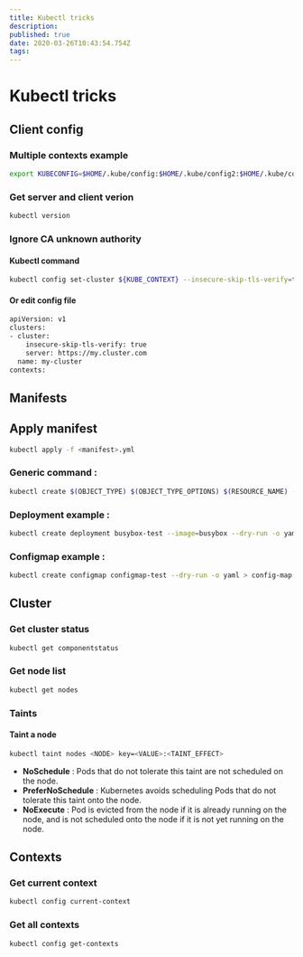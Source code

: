 ```yaml
---
title: Kubectl tricks
description: 
published: true
date: 2020-03-26T10:43:54.754Z
tags: 
---
```


# Kubectl tricks

## Client config

### Multiple contexts example

```bash
export KUBECONFIG=$HOME/.kube/config:$HOME/.kube/config2:$HOME/.kube/config3
```

### Get server and client verion

```bash
kubectl version
```

### Ignore CA unknown authority

#### Kubectl command

```bash
kubectl config set-cluster ${KUBE_CONTEXT} --insecure-skip-tls-verify=true
```

#### Or edit config file

```bash
apiVersion: v1
clusters:
- cluster:
    insecure-skip-tls-verify: true
    server: https://my.cluster.com
  name: my-cluster
contexts:
```

## Manifests

## Apply manifest

```bash
kubectl apply -f <manifest>.yml
```

### Generic command :

```bash
kubectl create $(OBJECT_TYPE) $(OBJECT_TYPE_OPTIONS) $(RESOURCE_NAME) --dry-run -o yaml > manifest.yaml
```

### Deployment example :

```bash
kubectl create deployment busybox-test --image=busybox --dry-run -o yaml > deployment.yaml
```

### Configmap example :

```bash
kubectl create configmap configmap-test --dry-run -o yaml > config-map.yaml
```

## Cluster

### Get cluster status

```bash
kubectl get componentstatus
```

### Get node list

```bash
kubectl get nodes
```

### Taints

#### Taint a node

```bash
kubectl taint nodes <NODE> key=<VALUE>:<TAINT_EFFECT>
```

* **NoSchedule** : Pods that do not tolerate this taint are not scheduled on the node.
* **PreferNoSchedule** : Kubernetes avoids scheduling Pods that do not tolerate this taint onto the node.
* **NoExecute** : Pod is evicted from the node if it is already running on the node, and is not scheduled onto the node if it is not yet running on the node.


## Contexts

### Get current context

```bash
kubectl config current-context
```

### Get all contexts

```bash
kubectl config get-contexts
```